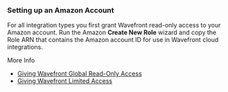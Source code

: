 ### Setting up an Amazon Account


For all integration types you first grant Wavefront read-only access to your Amazon account. Run the Amazon **Create New Role** wizard and copy the Role ARN that contains the Amazon account ID for use in Wavefront cloud integrations.

More Info

* [Giving Wavefront Global Read-Only Access](https://docs.wavefront.com/integrations_aws_overview.html#giving-wavefront-global-read-only-access)
* [Giving Wavefront Limited Access](https://docs.wavefront.com/integrations_aws_overview.html#giving-wavefront-limited-access)
